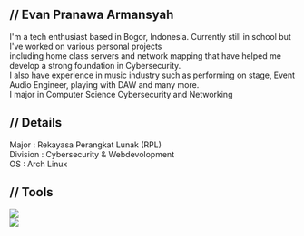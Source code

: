 
## // Evan Pranawa Armansyah 

<p>I'm a tech enthusiast based in Bogor, Indonesia. 
Currently still in school but I've worked on various personal projects<br>including home class servers 
and network mapping that have helped me develop a strong foundation in 
Cybersecurity.<br> I also have experience in music industry such as performing on stage, Event Audio Engineer, playing with DAW and many more.<br>
I major in Computer Science Cybersecurity and Networking</p>

## // Details 
Major : Rekayasa Perangkat Lunak (RPL)<br>
Division : Cybersecurity & Webdevolopment<br>
OS : Arch Linux<br>
## // Tools 
<div class="boxalamak">
<p align="left"> 
  <img src="https://skillicons.dev/icons?i=js,nodejs,vim,vscode,bash,replit"/>  <br>                         
  <img src="https://skillicons.dev/icons?i=discord,stackoverflow,debian,arch,kali"/>
</p>
</div>






